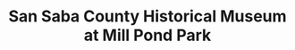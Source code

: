 ---
layout: repo
title: "San Saba County Historical Museum at Mill Pond Park"
id: 17794
permalink: repos/17794/
---